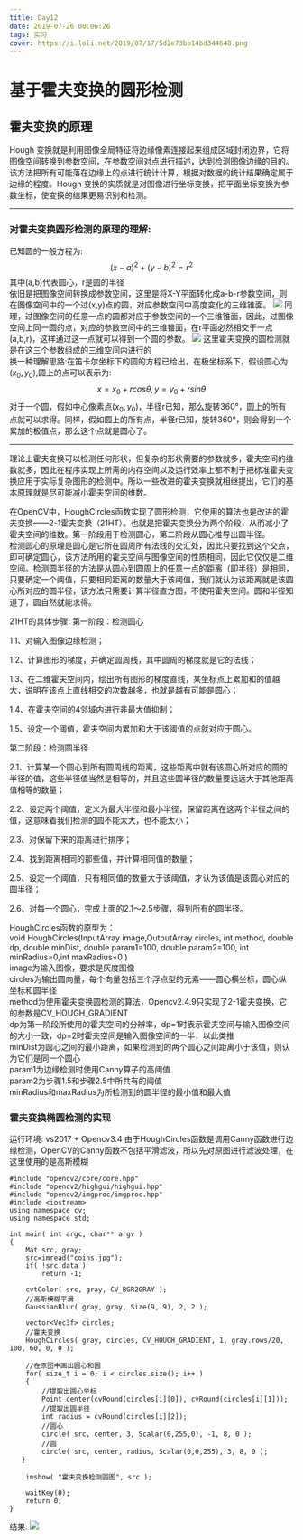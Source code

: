 ```yaml
---
title: Day12
date: 2019-07-26 00:06:26
tags: 实习
cover: https://i.loli.net/2019/07/17/5d2e73bb14bd344648.png
---
```


# 基于霍夫变换的圆形检测

## 霍夫变换的原理


Hough 变换就是利用图像全局特征将边缘像素连接起来组成区域封闭边界，它将图像空间转换到参数空间，在参数空间对点进行描述，达到检测图像边缘的目的。该方法把所有可能落在边缘上的点进行统计计算，根据对数据的统计结果确定属于边缘的程度。Hough 变换的实质就是对图像进行坐标变换，把平面坐标变换为参数坐标，使变换的结果更易识别和检测。

---

### 对霍夫变换圆形检测的原理的理解:
已知圆的一般方程为:
$$(x-a)^2 + (y-b)^2 = r^2 $$
其中(a,b)代表圆心，r是圆的半径    
依旧是把图像空间转换成参数空间，这里是将X-Y平面转化成a-b-r参数空间，则在图像空间中的一个过(x,y)点的圆，对应参数空间中高度变化的三维锥面。
![](https://i.loli.net/2019/07/26/5d3ab8c50fc2a28962.jpg)
同理，过图像空间的任意一点的圆都对应于参数空间的一个三维锥面，因此，过图像空间上同一圆的点，对应的参数空间中的三维锥面，在r平面必然相交于一点(a,b,r)，这样通过这一点就可以得到一个圆的参数。
![](https://i.loli.net/2019/07/26/5d3ab8c4d635d79647.jpg)
这里霍夫变换的圆检测就是在这三个参数组成的三维空间内进行的    
换一种理解思路:在笛卡尔坐标下的圆的方程已给出，在极坐标系下，假设圆心为$(x_0,y_0)$,圆上的点可以表示为:
$$x = x_0 + rcos\theta, y = y_0 + rsin\theta$$
对于一个圆，假如中心像素点$(x_0,y_0)$，半径r已知，那么旋转360°，圆上的所有点就可以求得。同样，假如圆上的所有点，半径r已知，旋转360°，则会得到一个累加的极值点，那么这个点就是圆心了。

---

理论上霍夫变换可以检测任何形状，但复杂的形状需要的参数就多，霍夫空间的维数就多，因此在程序实现上所需的内存空间以及运行效率上都不利于把标准霍夫变换应用于实际复杂图形的检测中。所以一些改进的霍夫变换就相继提出，它们的基本原理就是尽可能减小霍夫空间的维数。

在OpenCV中，HoughCircles函数实现了圆形检测，它使用的算法也是改进的霍夫变换——2-1霍夫变换（21HT）。也就是把霍夫变换分为两个阶段，从而减小了霍夫空间的维数。第一阶段用于检测圆心，第二阶段从圆心推导出圆半径。    
检测圆心的原理是圆心是它所在圆周所有法线的交汇处，因此只要找到这个交点，即可确定圆心，该方法所用的霍夫空间与图像空间的性质相同，因此它仅仅是二维空间。检测圆半径的方法是从圆心到圆周上的任意一点的距离（即半径）是相同，只要确定一个阈值，只要相同距离的数量大于该阈值，我们就认为该距离就是该圆心所对应的圆半径，该方法只需要计算半径直方图，不使用霍夫空间。圆和半径知道了，圆自然就能求得。

21HT的具体步骤:
第一阶段：检测圆心

1.1、对输入图像边缘检测；

1.2、计算图形的梯度，并确定圆周线，其中圆周的梯度就是它的法线；

1.3、在二维霍夫空间内，绘出所有图形的梯度直线，某坐标点上累加和的值越大，说明在该点上直线相交的次数越多，也就是越有可能是圆心；

1.4、在霍夫空间的4邻域内进行非最大值抑制；

1.5、设定一个阈值，霍夫空间内累加和大于该阈值的点就对应于圆心。

第二阶段：检测圆半径

2.1、计算某一个圆心到所有圆周线的距离，这些距离中就有该圆心所对应的圆的半径的值，这些半径值当然是相等的，并且这些圆半径的数量要远远大于其他距离值相等的数量；

2.2、设定两个阈值，定义为最大半径和最小半径，保留距离在这两个半径之间的值，这意味着我们检测的圆不能太大，也不能太小；

2.3、对保留下来的距离进行排序；

2.4、找到距离相同的那些值，并计算相同值的数量；

2.5、设定一个阈值，只有相同值的数量大于该阈值，才认为该值是该圆心对应的圆半径；

2.6、对每一个圆心，完成上面的2.1～2.5步骤，得到所有的圆半径。

HoughCircles函数的原型为：    
void HoughCircles(InputArray image,OutputArray circles, int method, double dp, double minDist, double param1=100, double param2=100, int minRadius=0,int maxRadius=0 )    
image为输入图像，要求是灰度图像    
circles为输出圆向量，每个向量包括三个浮点型的元素——圆心横坐标，圆心纵坐标和圆半径    
method为使用霍夫变换圆检测的算法，Opencv2.4.9只实现了2-1霍夫变换，它的参数是CV_HOUGH_GRADIENT    
dp为第一阶段所使用的霍夫空间的分辨率，dp=1时表示霍夫空间与输入图像空间的大小一致，dp=2时霍夫空间是输入图像空间的一半，以此类推    
minDist为圆心之间的最小距离，如果检测到的两个圆心之间距离小于该值，则认为它们是同一个圆心    
param1为边缘检测时使用Canny算子的高阈值    
param2为步骤1.5和步骤2.5中所共有的阈值    
minRadius和maxRadius为所检测到的圆半径的最小值和最大值

### 霍夫变换椭圆检测的实现

运行环境: vs2017 + Opencv3.4
由于HoughCircles函数是调用Canny函数进行边缘检测，OpenCV的Canny函数不包括平滑滤波，所以先对原图进行滤波处理，在这里使用的是高斯模糊
```
#include "opencv2/core/core.hpp"
#include "opencv2/highgui/highgui.hpp"
#include "opencv2/imgproc/imgproc.hpp"
#include <iostream>
using namespace cv;
using namespace std;
 
int main( int argc, char** argv )
{
 	Mat src, gray;
	src=imread("coins.jpg");
	if( !src.data )  
		return -1;  
	
	cvtColor( src, gray, CV_BGR2GRAY );
    //高斯模糊平滑
	GaussianBlur( gray, gray, Size(9, 9), 2, 2 );
 
    vector<Vec3f> circles;
    //霍夫变换
    HoughCircles( gray, circles, CV_HOUGH_GRADIENT, 1, gray.rows/20, 100, 60, 0, 0 );
 
    //在原图中画出圆心和圆
    for( size_t i = 0; i < circles.size(); i++ )
    {
        //提取出圆心坐标
        Point center(cvRound(circles[i][0]), cvRound(circles[i][1]));
        //提取出圆半径
        int radius = cvRound(circles[i][2]);
        //圆心
        circle( src, center, 3, Scalar(0,255,0), -1, 8, 0 );
        //圆
        circle( src, center, radius, Scalar(0,0,255), 3, 8, 0 );
   }
 
    imshow( "霍夫变换检测圆图", src );
 
    waitKey(0);
    return 0;
}
```
结果:
![](https://i.loli.net/2019/07/26/5d3abf54a4c3b88169.jpg)

